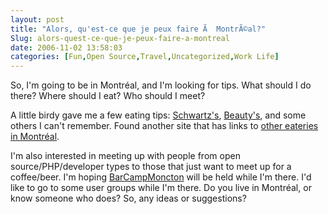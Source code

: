 ```yaml
---
layout: post
title: "Alors, qu'est-ce que je peux faire Ã  MontrÃ©al?"
Slug: alors-quest-ce-que-je-peux-faire-a-montreal
date: 2006-11-02 13:58:03
categories: [Fun,Open Source,Travel,Uncategorized,Work Life]
---
```

So, I'm going to be in Montréal, and I'm looking for tips. What should I do there? Where should I eat? Who should I meet?

A little birdy gave me a few eating tips: [Schwartz's](http://www.schwartzsdeli.com/index_eng.html), [Beauty's](http://travelchannel.igougo.com/planning/journalEntryDining.asp?JournalID=32747&EntryID=20176&n=Beauty's), and some others I can't remember. Found another site that has links to [other eateries in Montréal](http://www.ivebeenthere.co.uk/places/canada/montreal/tips/eating).

I'm also interested in meeting up with people from open source/PHP/developer types to those that just want to meet up for a coffee/beer. I'm hoping [BarCampMoncton](http://barcampmoncton.pbwiki.com/) will be held while I'm there. I'd like to go to some user groups while I'm there. Do you live in Montréal, or know someone who does? So, any ideas or suggestions?
